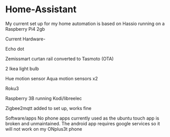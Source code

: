 # Home-Assistant
My current set up for my home automation is based on Hassio running on a Raspberry Pi4 2gb

Current Hardware-

Echo dot 

Zemissmart curtan rail converted to Tasmoto (OTA)

2 Ikea light bulb

Hue motion sensor 
Aqua motion sensors x2

Roku3

Raspberry 3B running Kodi/libreelec

Zigbee2mqtt added to set up, works fine

Software/apps
No phone apps currently used as the ubuntu touch app is broken and unmaintained. The android app requires google services so it will not work on my ONplus3t phone
